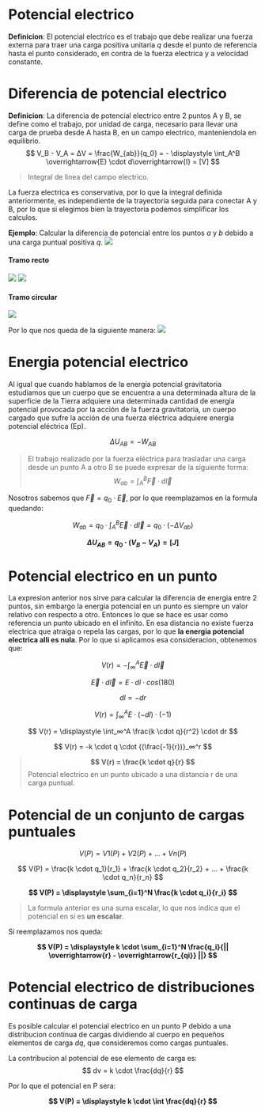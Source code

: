 # Potencial electrico

**Definicion**: El potencial electrico es el trabajo que debe realizar una fuerza externa para traer una carga positiva unitaria $q$ desde el punto de referencia hasta el punto considerado, en contra de la fuerza electrica y a velocidad constante.

# Diferencia de potencial electrico

**Definicion**: La diferencia de potencial electrico entre 2 puntos A y B, se define como el trabajo, por unidad de carga, necesario para llevar una carga de prueba desde A hasta B, en un campo electrico, manteniendola en equilibrio.
$$ V_B - V_A = ΔV = \frac{W_{ab}}{q_0} = - \displaystyle \int_A^B \overrightarrow{E} \cdot d\overrightarrow{l} = [V] $$

> Integral de linea del campo electrico.

La fuerza electrica es conservativa, por lo que la integral definida anteriormente, es independiente de la trayectoria seguida para conectar A y B, por lo que si elegimos bien la trayectoria podemos simplificar los calculos.

**Ejemplo**: Calcular la diferencia de potencial entre los puntos $a$ y $b$ debido a una carga puntual positiva $q$.
![](https://i.imgur.com/JdYocdl.png)

#### Tramo recto

![](https://i.imgur.com/cWYZxWj.png)
![](https://i.imgur.com/4HQOVMh.png)

#### Tramo circular

![](https://i.imgur.com/XStNXwX.png)

Por lo que nos queda de la siguiente manera:
![](https://i.imgur.com/t6YGk10.png)

# Energia potencial electrico

Al igual que cuando hablamos de la energía potencial gravitatoria estudiamos que un cuerpo que se encuentra a una determinada altura de la superficie de la Tierra adquiere una determinada cantidad de energía potencial provocada por la acción de la fuerza gravitatoria, un cuerpo cargado que sufre la acción de una fuerza eléctrica adquiere energía potencial eléctrica (Ep).

$$ ΔU_{AB} = -W_{AB} $$

> El trabajo realizado por la fuerza eléctrica para trasladar una carga desde un punto A a otro B se puede expresar de la siguiente forma:
> $$ W_{ab} = \displaystyle \int_A^B \overrightarrow{F} \cdot d\overrightarrow{l} $$ 

Nosotros sabemos que $\overrightarrow{F} = q_0 \cdot \overrightarrow{E}$, por lo que reemplazamos en la formula quedando:

$$ W_{ab} = \displaystyle q_0 \cdot \int_A^B \overrightarrow{E} \cdot d\overrightarrow{l} = q_0 \cdot(-ΔV_{ab}) $$

**$$ ΔU_{AB} = q_0 \cdot (V_B - V_A) = [J] $$**

# Potencial electrico en un punto

La expresion anterior nos sirve para calcular la diferencia de energia entre 2 puntos, sin embargo la energia potencial en un punto es siempre un valor relativo con respecto a otro. Entonces lo que se hace es usar como referencia un punto ubicado en el infinito. En esa distancia no existe fuerza electrica que atraiga o repela las cargas, por lo que **la energia potencial electrica alli es nula**. Por lo que si aplicamos esa consideracion, obtenemos que:

$$ V(r) = \displaystyle - \int_∞^A \overrightarrow{E} \cdot d\overrightarrow{l} $$ 

$$ \overrightarrow{E} \cdot d\overrightarrow{l} = E \cdot dl \cdot cos(180) $$

$$ dl = -dr $$

$$ V(r) = \displaystyle \int_∞^A E \cdot (-dl)\cdot (-1) $$ 

$$ V(r) = \displaystyle \int_∞^A \frac{k \cdot q}{r^2} \cdot dr $$ 

$$ V(r) = -k \cdot q \cdot {(\frac{-1}{r})}_∞^r $$

> **$$ V(r) = \frac{k \cdot q}{r} $$**
> Potencial electrico en un punto ubicado a una distancia r de una carga puntual.

# Potencial de un conjunto de cargas puntuales

$$ V(P) = V1(P) + V2(P) + ... + Vn(P) $$

$$ V(P) = \frac{k \cdot q_1}{r_1} + \frac{k \cdot q_2}{r_2} + ... + \frac{k \cdot q_n}{r_n} $$

**$$ V(P) = \displaystyle \sum_{i=1}^N \frac{k \cdot q_i}{r_i} $$**

> La formula anterior es una suma escalar, lo que nos indica que el potencial en si es **un escalar**.

Si reemplazamos nos queda:

**$$ V(P) = \displaystyle k \cdot \sum_{i=1}^N \frac{q_i}{|| \overrightarrow{r} - \overrightarrow{r_{qi}} ||} $$**

# Potencial electrico de distribuciones continuas de carga

Es posible calcular el potencial electrico en un punto P debido a una distribucion continua de cargas dividiendo al cuerpo en pequeños elementos de carga $dq$, que consideremos como cargas puntuales.

La contribucion al potencial de ese elemento de carga es:
$$ dv = k \cdot \frac{dq}{r} $$

Por lo que el potencial en P sera:

**$$ V(P) = \displaystyle k \cdot \int \frac{dq}{r} $$**
